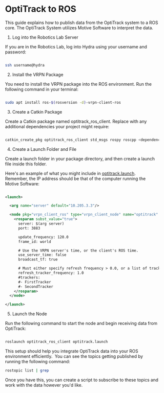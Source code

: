 # OptiTrack to ROS
This guide explains how to publish data from the OptiTrack system to a ROS core. The OptiTrack System utilizes Motive Software to interpret the data.
1. Log into the Robotics Lab Server

If you are in the Robotics Lab, log into Hydra using your username and password:

```bash

ssh username@hydra
```
2. Install the VRPN Package

You need to install the VRPN package into the ROS environment. Run the following command in your terminal:

```bash

sudo apt install ros-$(rosversion -d)-vrpn-client-ros
```
3. Create a Catkin Package

Create a Catkin package named optitrack_ros_client. Replace <dependencies> with any additional dependencies your project might require:

```bash

catkin_create_pkg optitrack_ros_client std_msgs rospy roscpp <dependencies>
```
4. Create a Launch Folder and File

Create a launch folder in your package directory, and then create a launch file inside this folder. 

Here's an example of what you might include in [optitrack.launch](optitrack.launch). Remember, the IP address should be that of the computer running the Motive Software:

```xml

<launch>

  <arg name="server" default="10.205.3.3"/>

  <node pkg="vrpn_client_ros" type="vrpn_client_node" name="optitrack" output="screen">
    <rosparam subst_value="true">
      server: $(arg server)
      port: 3883

      update_frequency: 120.0
      frame_id: world

      # Use the VRPN server's time, or the client's ROS time.
      use_server_time: false
      broadcast_tf: true

      # Must either specify refresh frequency > 0.0, or a list of trackers to create
      refresh_tracker_frequency: 1.0
      #trackers:
      #- FirstTracker
      #- SecondTracker
    </rosparam>
  </node>

</launch>

```

5. Launch the Node

Run the following command to start the node and begin receiving data from OptiTrack:

```bash

roslaunch optitrack_ros_client optitrack.launch
```
This setup should help you integrate OptiTrack data into your ROS environment efficiently. 
You can see the topics getting published by running the following command:
```bash
rostopic list | grep
```

Once you have this, you can create a script to subscribe to these topics and work with the data however you'd like.

